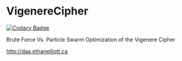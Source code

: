# VigenereCipher

[![Codacy Badge](https://api.codacy.com/project/badge/Grade/c4ba26daaec8490786a435ed0beef222)](https://www.codacy.com/app/ethanelliott/VigenereCipher?utm_source=github.com&amp;utm_medium=referral&amp;utm_content=anirudhmungre/VigenereCipher&amp;utm_campaign=Badge_Grade)

Brute Force Vs. Particle Swarm Optimization of the Vigenere Cipher


 http://daa.ethanelliott.ca

